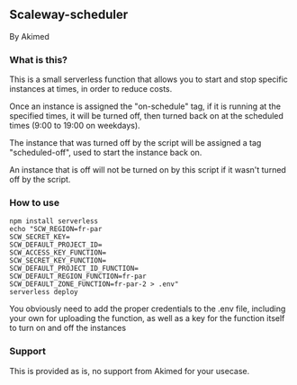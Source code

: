 ## Scaleway-scheduler

By Akimed

### What is this?

This is a small serverless function that allows you to start and stop specific instances at times, in order to reduce costs.

Once an instance is assigned the "on-schedule" tag, if it is running at the specified times, it will be turned off, then turned back on at the scheduled times (9:00 to 19:00 on weekdays).

The instance that was turned off by the script will be assigned a tag "scheduled-off", used to start the instance back on.

An instance that is off will not be turned on by this script if it wasn't turned off by the script.

### How to use

```
npm install serverless
echo "SCW_REGION=fr-par
SCW_SECRET_KEY=
SCW_DEFAULT_PROJECT_ID=
SCW_ACCESS_KEY_FUNCTION=
SCW_SECRET_KEY_FUNCTION=
SCW_DEFAULT_PROJECT_ID_FUNCTION=
SCW_DEFAULT_REGION_FUNCTION=fr-par
SCW_DEFAULT_ZONE_FUNCTION=fr-par-2 > .env"
serverless deploy
```

You obviously need to add the proper credentials to the .env file, including your own for uploading the function, as well as a key for the function itself to turn on and off the instances

### Support

This is provided as is, no support from Akimed for your usecase.
